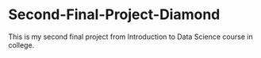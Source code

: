 # Second-Final-Project-Diamond
This is my second final project from Introduction to Data Science course in college. 
